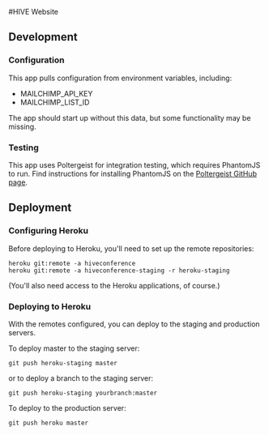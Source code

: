 #HIVE Website

## Development

### Configuration

This app pulls configuration from environment variables, including:

* MAILCHIMP_API_KEY
* MAILCHIMP_LIST_ID

The app should start up without this data, but some functionality may be missing.

### Testing

This app uses Poltergeist for integration testing, which requires PhantomJS to run. Find instructions for installing
PhantomJS on the [Poltergeist GitHub page](https://github.com/jonleighton/poltergeist#installing-phantomjs).

## Deployment

### Configuring Heroku
Before deploying to Heroku, you'll need to set up the remote repositories:

    heroku git:remote -a hiveconference
    heroku git:remote -a hiveconference-staging -r heroku-staging

(You'll also need access to the Heroku applications, of course.)

### Deploying to Heroku
With the remotes configured, you can deploy to the staging and production servers.

To deploy master to the staging server:

    git push heroku-staging master

or to deploy a branch to the staging server:

    git push heroku-staging yourbranch:master

To deploy to the production server:

    git push heroku master


